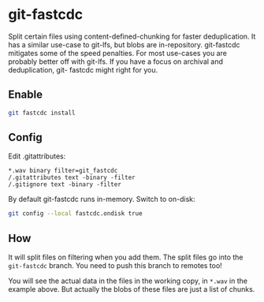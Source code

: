 # git-fastcdc

Split certain files using content-defined-chunking for faster deduplication. It
has a similar use-case to git-lfs, but blobs are in-repository. git-fastcdc
mitigates some of the speed penalties. For most use-cases you are probably
better off with git-lfs. If you have a focus on archival and deduplication, git-
fastcdc might right for you.

## Enable

```bash
git fastcdc install
```

## Config

Edit .gitattributes:

```
*.wav binary filter=git_fastcdc
/.gitattributes text -binary -filter
/.gitignore text -binary -filter
```

By default git-fastcdc runs in-memory. Switch to on-disk:

```bash
git config --local fastcdc.ondisk true
```

## How

It will split files on filtering when you add them. The split files go into
the `git-fastcdc` branch. You need to push this branch to remotes too!

You will see the actual data in the files in the working copy, in `*.wav` in the
example above. But actually the blobs of these files are just a list of chunks.
